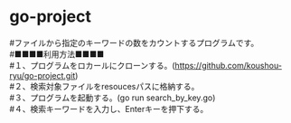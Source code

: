 # go-project  
#ファイルから指定のキーワードの数をカウントするプログラムです。  
#■■■■利用方法■■■■  
#１、プログラムをロカールにクローンする。(https://github.com/koushou-ryu/go-project.git)  
#２、検索対象ファイルをresoucesパスに格納する。  
#３、プログラムを起動する。(go run search_by_key.go)  
#４、検索キーワードを入力し、Enterキーを押下する。
